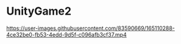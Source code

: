 # UnityGame2



https://user-images.githubusercontent.com/83590669/165110288-4ce32be0-fb53-4edd-9d5f-c096afb3cf37.mp4

